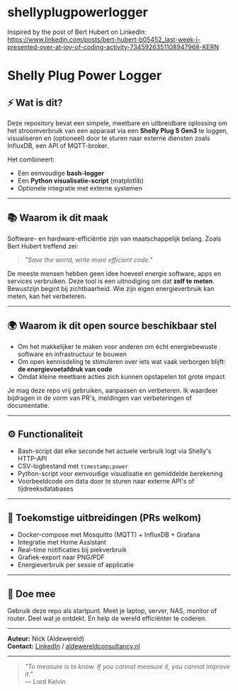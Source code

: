 # shellyplugpowerlogger
Inspired by the post of Bert Hubert on LinkedIn: https://www.linkedin.com/posts/bert-hubert-b05452_last-week-i-presented-over-at-joy-of-coding-activity-7345926351108947968-KERN
# Shelly Plug Power Logger

## ⚡ Wat is dit?
Deze repository bevat een simpele, meetbare en uitbreidbare oplossing om het stroomverbruik van een apparaat via een **Shelly Plug S Gen3** te loggen, visualiseren en (optioneel) door te sturen naar externe diensten zoals InfluxDB, een API of MQTT-broker.

Het combineert:
- Een eenvoudige **bash-logger**
- Een **Python visualisatie-script** (matplotlib)
- Optionele integratie met externe systemen

---

## 📚 Waarom ik dit maak
Software- en hardware-efficiëntie zijn van maatschappelijk belang. Zoals Bert Hubert treffend zei:
> _"Save the world, write more efficient code."_

De meeste mensen hebben geen idee hoeveel energie software, apps en services verbruiken. Deze tool is een uitnodiging om dat **zelf te meten**. Bewustzijn begint bij zichtbaarheid. Wie zijn eigen energieverbruik kan meten, kan het verbeteren.

---

## 🌍 Waarom ik dit open source beschikbaar stel
- Om het makkelijker te maken voor anderen om écht energiebewuste software en infrastructuur te bouwen
- Om open kennisdeling te stimuleren over iets wat vaak verborgen blijft: **de energievoetafdruk van code**
- Omdat kleine meetbare acties zich kunnen opstapelen tot grote impact

Je mag deze repo vrij gebruiken, aanpassen en verbeteren. Ik waardeer bijdragen in de vorm van PR's, meldingen van verbeteringen of documentatie.

---

## ⚙️ Functionaliteit
- Bash-script dat elke seconde het actuele verbruik logt via Shelly's HTTP-API
- CSV-logbestand met `timestamp;power`
- Python-script voor eenvoudige visualisatie en gemiddelde berekening
- Voorbeeldcode om data door te sturen naar externe API's of tijdreeksdatabases

---

## 🚀 Toekomstige uitbreidingen (PRs welkom)
- Docker-compose met Mosquitto (MQTT) + InfluxDB + Grafana
- Integratie met Home Assistant
- Real-time notificaties bij piekverbruik
- Grafiek-export naar PNG/PDF
- Energieverbruik per sessie of applicatie

---

## 💪 Doe mee
Gebruik deze repo als startpunt. Meet je laptop, server, NAS, monitor of router. Deel wat je ontdekt. En help de wereld efficiënter te coderen.

---

**Auteur:** Nick (Aldewereld)  
**Contact:** [LinkedIn](https://www.linkedin.com/in/nickaldewereld) / [aldewereldconsultancy.nl](https://aldewereldconsultancy.nl)

---

> _"To measure is to know. If you cannot measure it, you cannot improve it."_  
> — Lord Kelvin
